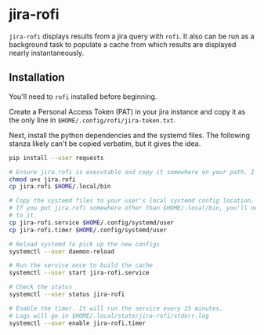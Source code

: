 # jira-rofi
`jira-rofi` displays results from a jira query with `rofi`.  It also can be run as a background task to
populate a cache from which results are displayed nearly instantaneously.

## Installation
You'll need to `rofi` installed before beginning.

Create a Personal Access Token (PAT) in your jira instance and copy it as the only line in
`$HOME/.config/rofi/jira-token.txt`.

Next, install the python dependencies and the systemd files.  The following stanza likely can't be copied
verbatim, but it gives the idea.

```bash
pip install --user requests

# Ensure jira.rofi is executable and copy it somewhere on your path. I use $HOME/.local/bin
chmod u+x jira.rofi
cp jira.rofi $HOME/.local/bin

# Copy the systemd files to your user's local systemd config location.
# If you put jira.rofi somewhere other than $HOME/.local/bin, you'll need to update jira-rofi.service to point
# to it.
cp jira-rofi.service $HOME/.config/systemd/user
cp jira-rofi.timer $HOME/.config/systemd/user

# Reload systemd to pick up the new configs
systemctl --user daemon-reload

# Run the service once to build the cache
systemctl --user start jira-rofi.service

# Check the status
systemctl --user status jira-rofi

# Enable the timer. It will run the service every 15 minutes.
# Logs will go in $HOME/.local/state/jira-rofi/stderr.log
systemctl --user enable jira-rofi.timer
```
